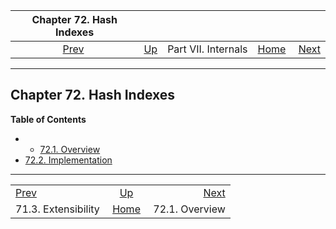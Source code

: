 <!--?xml version="1.0" encoding="UTF-8" standalone="no"?-->

|                Chapter 72. Hash Indexes                |                                            |                     |                                                       |                                           |
| :----------------------------------------------------: | :----------------------------------------- | :-----------------: | ----------------------------------------------------: | ----------------------------------------: |
| [Prev](brin-extensibility.html "71.3. Extensibility")  | [Up](internals.html "Part VII. Internals") | Part VII. Internals | [Home](index.html "PostgreSQL 17devel Documentation") |  [Next](hash-intro.html "72.1. Overview") |

***

## Chapter 72. Hash Indexes

**Table of Contents**

  * *   [72.1. Overview](hash-intro.html)
* [72.2. Implementation](hash-implementation.html)

***

|                                                        |                                                       |                                           |
| :----------------------------------------------------- | :---------------------------------------------------: | ----------------------------------------: |
| [Prev](brin-extensibility.html "71.3. Extensibility")  |       [Up](internals.html "Part VII. Internals")      |  [Next](hash-intro.html "72.1. Overview") |
| 71.3. Extensibility                                    | [Home](index.html "PostgreSQL 17devel Documentation") |                            72.1. Overview |

